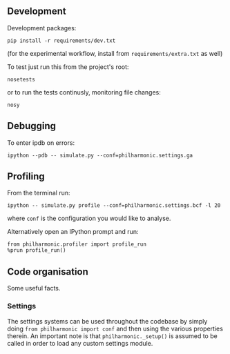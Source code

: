 Development
-----------
Development packages:

    pip install -r requirements/dev.txt

(for the experimental workflow, install from `requirements/extra.txt` as well)

To test just run this from the project's root:

    nosetests

or to run the tests continusly, monitoring file changes:

    nosy

Debugging
---------
To enter ipdb on errors:

    ipython --pdb -- simulate.py --conf=philharmonic.settings.ga

Profiling
---------
From the terminal run:

    ipython -- simulate.py profile --conf=philharmonic.settings.bcf -l 20

where `conf` is the configuration you would like to analyse.

Alternatively open an IPython prompt and run:

    from philharmonic.profiler import profile_run
    %prun profile_run()

Code organisation
-----------------
Some useful facts.

### Settings

The settings systems can be used throughout the codebase by simply doing
`from philharmonic import conf` and then using the various properties therein.
An important note is that `philharmonic._setup()` is assumed to be called
in order to load any custom settings module.
